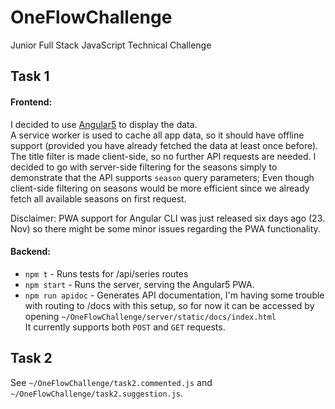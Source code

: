 # OneFlowChallenge
Junior Full Stack JavaScript Technical Challenge

## Task 1
#### Frontend: 
I decided to use [Angular5](https://github.com/angular/angular-cli) to display the data.  
A service worker is used to cache all app data, so it should have offline support (provided you have already fetched the data at least once before).  
The title filter is made client-side, so no further API requests are needed. I decided to go with server-side filtering for the seasons simply to demonstrate that the API supports `season` query parameters; Even though client-side filtering on seasons would be more efficient since we already fetch all available seasons on first request.  
  
Disclaimer: PWA support for Angular CLI was just released six days ago (23. Nov) so there might be some minor issues regarding the PWA functionality.

#### Backend:  
- `npm t` - Runs tests for /api/series routes
- `npm start` - Runs the server, serving the Angular5 PWA.
- `npm run apidoc` - Generates API documentation, I'm having some trouble with routing to /docs with this setup, so for now it can be accessed by opening `~/OneFlowChallenge/server/static/docs/index.html`  
It currently supports both `POST` and `GET` requests.

## Task 2  
See `~/OneFlowChallenge/task2.commented.js` and `~/OneFlowChallenge/task2.suggestion.js`.
